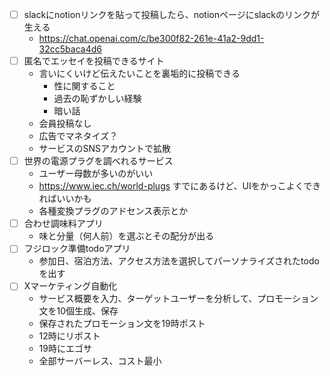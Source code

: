 - [ ] slackにnotionリンクを貼って投稿したら、notionページにslackのリンクが生える
	- https://chat.openai.com/c/be300f82-261e-41a2-9dd1-32cc5baca4d6
- [ ] 匿名でエッセイを投稿できるサイト
	- 言いにくいけど伝えたいことを裏垢的に投稿できる
		- 性に関すること
		- 過去の恥ずかしい経験
		- 暗い話
	- 会員投稿なし
	- 広告でマネタイズ？
	- サービスのSNSアカウントで拡散
- [ ] 世界の電源プラグを調べれるサービス
	- ユーザー母数が多いのがいい
	- https://www.iec.ch/world-plugs すでにあるけど、UIをかっこよくできればいいかも
	- 各種変換プラグのアドセンス表示とか
- [ ] 合わせ調味料アプリ
	- 味と分量（何人前）を選ぶとその配分が出る
- [ ] フジロック準備todoアプリ
	- 参加日、宿泊方法、アクセス方法を選択してパーソナライズされたtodoを出す
- [ ] Xマーケティング自動化
	- サービス概要を入力、ターゲットユーザーを分析して、プロモーション文を10個生成、保存
	- 保存されたプロモーション文を19時ポスト
	- 12時にリポスト
	- 19時にエゴサ
	- 全部サーバーレス、コスト最小